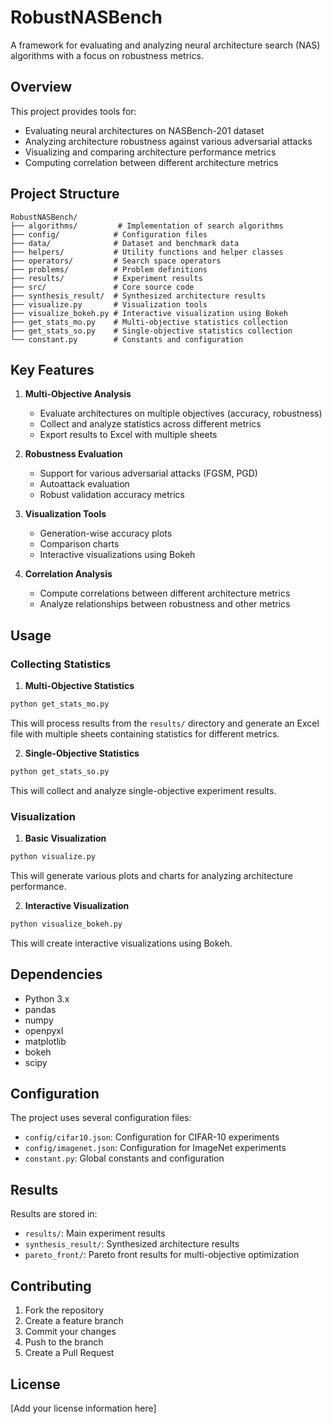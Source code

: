 # RobustNASBench

A framework for evaluating and analyzing neural architecture search (NAS) algorithms with a focus on robustness metrics.

## Overview

This project provides tools for:
- Evaluating neural architectures on NASBench-201 dataset
- Analyzing architecture robustness against various adversarial attacks
- Visualizing and comparing architecture performance metrics
- Computing correlation between different architecture metrics

## Project Structure

```
RobustNASBench/
├── algorithms/         # Implementation of search algorithms
├── config/            # Configuration files
├── data/              # Dataset and benchmark data
├── helpers/           # Utility functions and helper classes
├── operators/         # Search space operators
├── problems/          # Problem definitions
├── results/           # Experiment results
├── src/               # Core source code
├── synthesis_result/  # Synthesized architecture results
├── visualize.py       # Visualization tools
├── visualize_bokeh.py # Interactive visualization using Bokeh
├── get_stats_mo.py    # Multi-objective statistics collection
├── get_stats_so.py    # Single-objective statistics collection
└── constant.py        # Constants and configuration
```

## Key Features

1. **Multi-Objective Analysis**
   - Evaluate architectures on multiple objectives (accuracy, robustness)
   - Collect and analyze statistics across different metrics
   - Export results to Excel with multiple sheets

2. **Robustness Evaluation**
   - Support for various adversarial attacks (FGSM, PGD)
   - Autoattack evaluation
   - Robust validation accuracy metrics

3. **Visualization Tools**
   - Generation-wise accuracy plots
   - Comparison charts
   - Interactive visualizations using Bokeh

4. **Correlation Analysis**
   - Compute correlations between different architecture metrics
   - Analyze relationships between robustness and other metrics

## Usage

### Collecting Statistics

1. **Multi-Objective Statistics**
```python
python get_stats_mo.py
```
This will process results from the `results/` directory and generate an Excel file with multiple sheets containing statistics for different metrics.

2. **Single-Objective Statistics**
```python
python get_stats_so.py
```
This will collect and analyze single-objective experiment results.

### Visualization

1. **Basic Visualization**
```python
python visualize.py
```
This will generate various plots and charts for analyzing architecture performance.

2. **Interactive Visualization**
```python
python visualize_bokeh.py
```
This will create interactive visualizations using Bokeh.

## Dependencies

- Python 3.x
- pandas
- numpy
- openpyxl
- matplotlib
- bokeh
- scipy

## Configuration

The project uses several configuration files:
- `config/cifar10.json`: Configuration for CIFAR-10 experiments
- `config/imagenet.json`: Configuration for ImageNet experiments
- `constant.py`: Global constants and configuration

## Results

Results are stored in:
- `results/`: Main experiment results
- `synthesis_result/`: Synthesized architecture results
- `pareto_front/`: Pareto front results for multi-objective optimization

## Contributing

1. Fork the repository
2. Create a feature branch
3. Commit your changes
4. Push to the branch
5. Create a Pull Request

## License

[Add your license information here] 